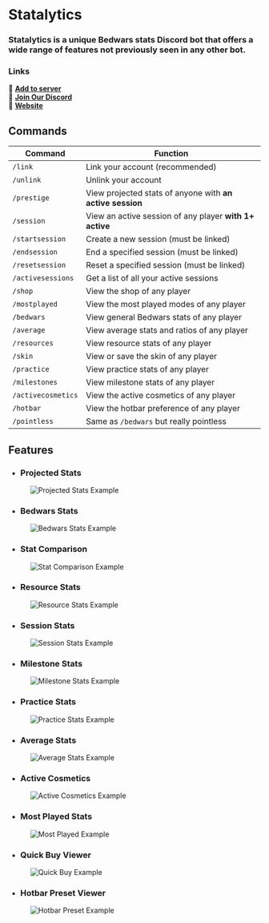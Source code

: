 # Statalytics

### Statalytics is a unique Bedwars stats Discord bot that offers a wide range of features not previously seen in any other bot.

### Links
🔗 [**Add to server**](https://discord.com/api/oauth2/authorize?client_id=903765373181112360&permissions=414464724033&scope=bot)\
🔗 [**Join Our Discord**](https://discord.gg/rHmHZ9vvwE)\
🔗 [**Website**](https://www.statalytics.net)

## Commands
| Command | Function |
| ------- | -------- |
| `/link` | Link your account (recommended) |
| `/unlink` | Unlink your account |
| `/prestige` | View projected stats of anyone with **an active session** |
| `/session` | View an active session of any player **with 1+ active** |
| `/startsession` | Create a new session (must be linked) |
| `/endsession` | End a specified session (must be linked) |
| `/resetsession` | Reset a specified session (must be linked) |
| `/activesessions` | Get a list of all your active sessions |
| `/shop` | View the shop of any player |
| `/mostplayed` | View the most played modes of any player |
| `/bedwars` | View general Bedwars stats of any player |
| `/average` | View average stats and ratios of any player |
| `/resources` | View resource stats of any player |
| `/skin` | View or save the skin of any player |
| `/practice` | View practice stats of any player |
| `/milestones` | View milestone stats of any player |
| `/activecosmetics` | View the active cosmetics of any player |
| `/hotbar` | View the hotbar preference of any player |
| `/pointless` | Same as `/bedwars` but really pointless |

## Features
* ### Projected Stats
  <img src="https://media.discordapp.net/attachments/1027817138095915068/1083554132591399022/projected.png?width=400&height=293" alt="Projected Stats Example" style="margin-left: 20px;"/>

* ### Bedwars Stats
  <img src="https://media.discordapp.net/attachments/1027817138095915068/1083554133115674684/bedwars.png?width=400&height=293" alt="Bedwars Stats Example" style="margin-left: 20px;"/>

* ### Stat Comparison
  <img src="https://media.discordapp.net/attachments/1027817138095915068/1102074961373437993/overall.png?width=400&height=293" alt="Stat Comparison Example" style="margin-left: 20px;"/>

* ### Resource Stats
  <img src="https://media.discordapp.net/attachments/1027817138095915068/1101541089132949514/overall.png?width=400&height=293" alt="Resource Stats Example" style="margin-left: 20px;"/>

* ### Session Stats
  <img src="https://media.discordapp.net/attachments/1027817138095915068/1083554155521658880/session.png?width=400&height=293" alt="Session Stats Example" style="margin-left: 20px;"/>

* ### Milestone Stats
  <img src="https://media.discordapp.net/attachments/1027817138095915068/1092726755464331294/overall.png?width=400&height=293" alt="Milestone Stats Example" style="margin-left: 20px;"/>

* ### Practice Stats
  <img src="https://media.discordapp.net/attachments/1027817138095915068/1083554132167770193/practice.png?width=400&height=293" alt="Practice Stats Example" style="margin-left: 20px;"/>

* ### Average Stats
  <img src="https://media.discordapp.net/attachments/1027817138095915068/1083554154791833610/ratios.png?width=400&height=293" alt="Average Stats Example" style="margin-left: 20px;"/>

* ### Active Cosmetics
  <img src="https://media.discordapp.net/attachments/1027817138095915068/1083554132817887262/activecosmetics.png?width=400&height=293" alt="Active Cosmetics Example" style="margin-left: 20px;"/>

* ### Most Played Stats
  <img src="https://media.discordapp.net/attachments/1027817138095915068/1092726798812467210/mostplayed.png?width=400&height=263" alt="Most Played Example" style="margin-left: 20px;"/>

* ### Quick Buy Viewer
  <img src="https://media.discordapp.net/attachments/1027817138095915068/1083554155790078042/shop.png?width=400&height=217" alt="Quick Buy Example" style="margin-left: 20px;"/>

* ### Hotbar Preset Viewer
  <img src="https://media.discordapp.net/attachments/1027817138095915068/1083554131089834024/hotbar.png?width=400&height=247" alt="Hotbar Preset Example" style="margin-left: 20px;"/>